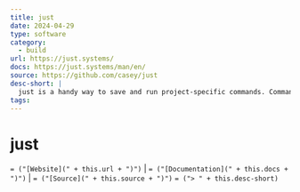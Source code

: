 ```yaml
---
title: just
date: 2024-04-29
type: software
category:
  - build
url: https://just.systems/
docs: https://just.systems/man/en/
source: https://github.com/casey/just
desc-short: |
  just is a handy way to save and run project-specific commands. Commands, called recipes, are stored in a file called justfile with syntax inspired by make
tags:
---
```

# just

`= ("[Website](" + this.url + ")")` | `= ("[Documentation](" + this.docs + ")")` | `= ("[Source](" + this.source + ")")`
`= ("> " + this.desc-short)`
